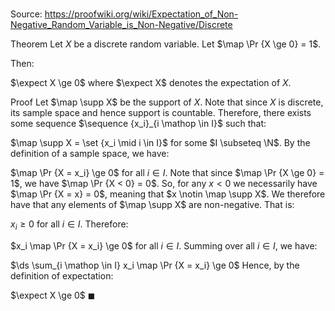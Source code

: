 # 

Source: https://proofwiki.org/wiki/Expectation_of_Non-Negative_Random_Variable_is_Non-Negative/Discrete

Theorem
Let $X$ be a discrete random variable. 
Let $\map \Pr {X \ge 0} = 1$. 

Then:

$\expect X \ge 0$
where $\expect X$ denotes the expectation of $X$. 


Proof
Let $\map \supp X$ be the support of $X$. 
Note that since $X$ is discrete, its sample space and hence support is countable. 
Therefore, there exists some sequence $\sequence {x_i}_{i \mathop \in I}$ such that: 

$\map \supp X = \set {x_i \mid i \in I}$
for some $I \subseteq \N$. 
By the definition of a sample space, we have: 

$\map \Pr {X = x_i} \ge 0$
for all $i \in I$. 
Note that since $\map \Pr {X \ge 0} = 1$, we have $\map \Pr {X < 0} = 0$. 
So, for any $x < 0$ we necessarily have $\map \Pr {X = x} = 0$, meaning that $x \notin \map \supp X$. 
We therefore have that any elements of $\map \supp X$ are non-negative.
That is: 

$x_i \ge 0$
for all $i \in I$.
Therefore: 

$x_i \map \Pr {X = x_i} \ge 0$
for all $i \in I$. 
Summing over all $i \in I$, we have: 

$\ds \sum_{i \mathop \in I} x_i \map \Pr {X = x_i} \ge 0$
Hence, by the definition of expectation:

$\expect X \ge 0$
$\blacksquare$





